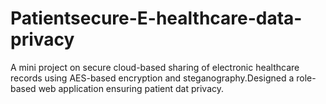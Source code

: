 # Patientsecure-E-healthcare-data-privacy
A mini project on secure cloud-based sharing of electronic healthcare records using AES-based encryption and steganography.Designed a role-based web application ensuring patient dat privacy.
